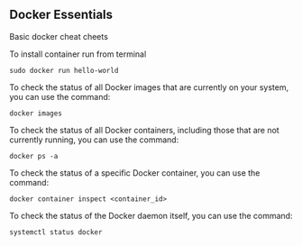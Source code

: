 ## Docker Essentials

Basic docker cheat cheets

To install container run from  terminal

    sudo docker run hello-world

To check the status of all Docker images that are currently on your system, you can use the command:

    docker images

To check the status of all Docker containers, including those that are not currently running, you can use the command:

    docker ps -a

To check the status of a specific Docker container, you can use the command:

    docker container inspect <container_id>

To check the status of the Docker daemon itself, you can use the command:

    systemctl status docker




